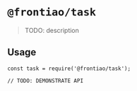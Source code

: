 # `@frontiao/task`

> TODO: description

## Usage

```
const task = require('@frontiao/task');

// TODO: DEMONSTRATE API
```
